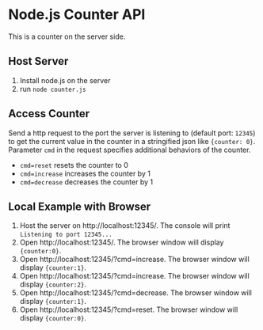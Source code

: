 # Node.js Counter API
This is a counter on the server side.

## Host Server
1. Install node.js on the server
2. run `node counter.js`

## Access Counter
Send a http request to the port the server is listening to (default port: `12345`) to get the current value in the counter in a stringified json like `{counter: 0}`. 
Parameter `cmd` in the request specifies additional behaviors of the counter.
- `cmd=reset` resets the counter to 0
- `cmd=increase` increases the counter by 1
- `cmd=decrease` decreases the counter by 1

## Local Example with Browser
1. Host the server on http://localhost:12345/. The console will print `Listening to port 12345...`
2. Open http://localhost:12345/. The browser window will display `{counter:0}`.
3. Open http://localhost:12345/?cmd=increase. The browser window will display `{counter:1}`.
4. Open http://localhost:12345/?cmd=increase. The browser window will display `{counter:2}`.
5. Open http://localhost:12345/?cmd=decrease. The browser window will display `{counter:1}`.
6. Open http://localhost:12345/?cmd=reset. The browser window will display `{counter:0}`.

